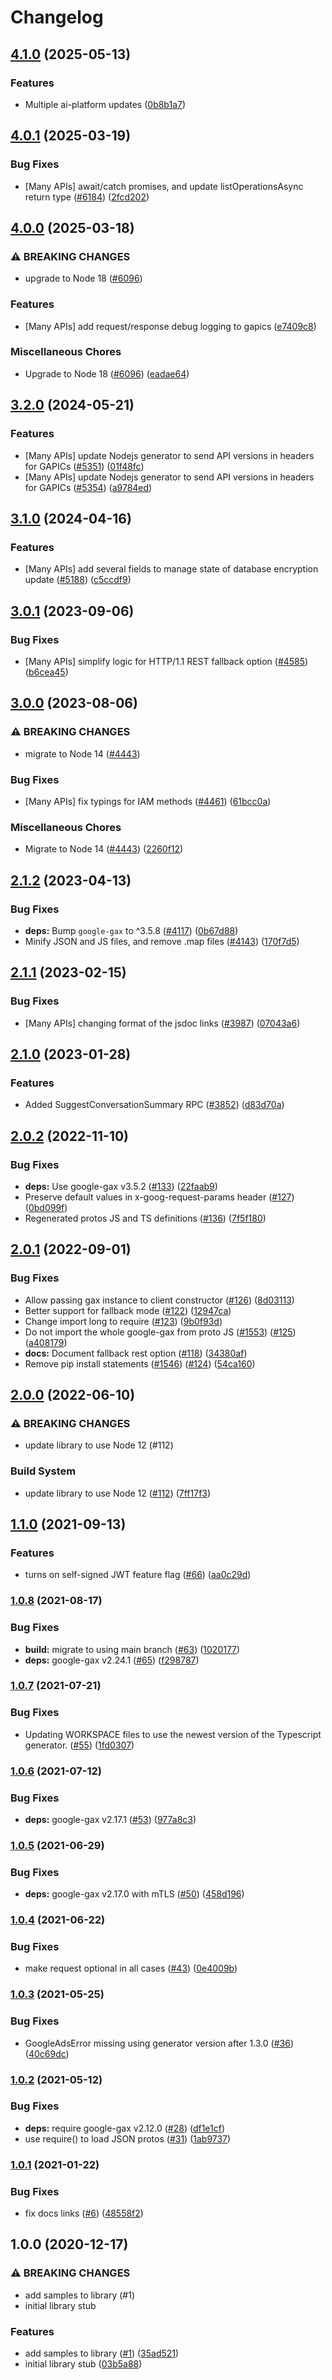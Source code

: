 # Changelog

## [4.1.0](https://github.com/googleapis/google-cloud-node/compare/data-qna-v4.0.1...data-qna-v4.1.0) (2025-05-13)


### Features

* Multiple ai-platform updates ([0b8b1a7](https://github.com/googleapis/google-cloud-node/commit/0b8b1a75f33bdf94000321d239834b9b10757862))

## [4.0.1](https://github.com/googleapis/google-cloud-node/compare/data-qna-v4.0.0...data-qna-v4.0.1) (2025-03-19)


### Bug Fixes

* [Many APIs] await/catch promises, and update listOperationsAsync return type ([#6184](https://github.com/googleapis/google-cloud-node/issues/6184)) ([2fcd202](https://github.com/googleapis/google-cloud-node/commit/2fcd2029c35e8fb2199d03ac6e61e2d821ddf72e))

## [4.0.0](https://github.com/googleapis/google-cloud-node/compare/data-qna-v3.2.0...data-qna-v4.0.0) (2025-03-18)


### ⚠ BREAKING CHANGES

* upgrade to Node 18 ([#6096](https://github.com/googleapis/google-cloud-node/issues/6096))

### Features

* [Many APIs] add request/response debug logging to gapics ([e7409c8](https://github.com/googleapis/google-cloud-node/commit/e7409c87febcf33359a2d36ae4551f502b8a2f93))


### Miscellaneous Chores

* Upgrade to Node 18 ([#6096](https://github.com/googleapis/google-cloud-node/issues/6096)) ([eadae64](https://github.com/googleapis/google-cloud-node/commit/eadae64d54e07aa2c65097ea52e65008d4e87436))

## [3.2.0](https://github.com/googleapis/google-cloud-node/compare/data-qna-v3.1.0...data-qna-v3.2.0) (2024-05-21)


### Features

* [Many APIs] update Nodejs generator to send API versions in headers for GAPICs ([#5351](https://github.com/googleapis/google-cloud-node/issues/5351)) ([01f48fc](https://github.com/googleapis/google-cloud-node/commit/01f48fce63ec4ddf801d59ee2b8c0db9f6fb8372))
* [Many APIs] update Nodejs generator to send API versions in headers for GAPICs ([#5354](https://github.com/googleapis/google-cloud-node/issues/5354)) ([a9784ed](https://github.com/googleapis/google-cloud-node/commit/a9784ed3db6ee96d171762308bbbcd57390b6866))

## [3.1.0](https://github.com/googleapis/google-cloud-node/compare/data-qna-v3.0.1...data-qna-v3.1.0) (2024-04-16)


### Features

* [Many APIs] add several fields to manage state of database encryption update ([#5188](https://github.com/googleapis/google-cloud-node/issues/5188)) ([c5ccdf9](https://github.com/googleapis/google-cloud-node/commit/c5ccdf93641e7bb6d0e5c636168fad0feafab6e3))

## [3.0.1](https://github.com/googleapis/google-cloud-node/compare/data-qna-v3.0.0...data-qna-v3.0.1) (2023-09-06)


### Bug Fixes

* [Many APIs] simplify logic for HTTP/1.1 REST fallback option ([#4585](https://github.com/googleapis/google-cloud-node/issues/4585)) ([b6cea45](https://github.com/googleapis/google-cloud-node/commit/b6cea45d03faaa7bd6e5daa36ebd0063a1e1f251))

## [3.0.0](https://github.com/googleapis/google-cloud-node/compare/data-qna-v2.1.2...data-qna-v3.0.0) (2023-08-06)


### ⚠ BREAKING CHANGES

* migrate to Node 14 ([#4443](https://github.com/googleapis/google-cloud-node/issues/4443))

### Bug Fixes

* [Many APIs] fix typings for IAM methods ([#4461](https://github.com/googleapis/google-cloud-node/issues/4461)) ([61bcc0a](https://github.com/googleapis/google-cloud-node/commit/61bcc0a89c70cf1037299eecd72aef9c98c2e666))


### Miscellaneous Chores

* Migrate to Node 14 ([#4443](https://github.com/googleapis/google-cloud-node/issues/4443)) ([2260f12](https://github.com/googleapis/google-cloud-node/commit/2260f12543d171bda95345e53475f5f0fdc45770))

## [2.1.2](https://github.com/googleapis/google-cloud-node/compare/data-qna-v2.1.1...data-qna-v2.1.2) (2023-04-13)


### Bug Fixes

* **deps:** Bump `google-gax` to ^3.5.8 ([#4117](https://github.com/googleapis/google-cloud-node/issues/4117)) ([0b67d88](https://github.com/googleapis/google-cloud-node/commit/0b67d883963643ce1b4f6d2ccd3e8d37adf6e029))
* Minify JSON and JS files, and remove .map files ([#4143](https://github.com/googleapis/google-cloud-node/issues/4143)) ([170f7d5](https://github.com/googleapis/google-cloud-node/commit/170f7d57b8fd344d182a8e758867b8124722eebc))

## [2.1.1](https://github.com/googleapis/google-cloud-node/compare/data-qna-v2.1.0...data-qna-v2.1.1) (2023-02-15)


### Bug Fixes

* [Many APIs] changing format of the jsdoc links ([#3987](https://github.com/googleapis/google-cloud-node/issues/3987)) ([07043a6](https://github.com/googleapis/google-cloud-node/commit/07043a629545ad418f33f90f9f96147a136e1728))

## [2.1.0](https://github.com/googleapis/google-cloud-node/compare/data-qna-v2.0.2...data-qna-v2.1.0) (2023-01-28)


### Features

* Added SuggestConversationSummary RPC ([#3852](https://github.com/googleapis/google-cloud-node/issues/3852)) ([d83d70a](https://github.com/googleapis/google-cloud-node/commit/d83d70a25f78812a44c4476b2149fbdef0a2baa1))

## [2.0.2](https://github.com/googleapis/nodejs-data-qna/compare/v2.0.1...v2.0.2) (2022-11-10)


### Bug Fixes

* **deps:** Use google-gax v3.5.2 ([#133](https://github.com/googleapis/nodejs-data-qna/issues/133)) ([22faab9](https://github.com/googleapis/nodejs-data-qna/commit/22faab9ab9bcaee1c4bd71f7fce4ba8a1a824aa7))
* Preserve default values in x-goog-request-params header ([#127](https://github.com/googleapis/nodejs-data-qna/issues/127)) ([0bd099f](https://github.com/googleapis/nodejs-data-qna/commit/0bd099f012c187b567465812db08533cc624b755))
* Regenerated protos JS and TS definitions ([#136](https://github.com/googleapis/nodejs-data-qna/issues/136)) ([7f5f180](https://github.com/googleapis/nodejs-data-qna/commit/7f5f180f250a347dddb9fc95baaa2b5337e16fcf))

## [2.0.1](https://github.com/googleapis/nodejs-data-qna/compare/v2.0.0...v2.0.1) (2022-09-01)


### Bug Fixes

* Allow passing gax instance to client constructor ([#126](https://github.com/googleapis/nodejs-data-qna/issues/126)) ([8d03113](https://github.com/googleapis/nodejs-data-qna/commit/8d03113db0ef47a09691bbaede4f6234da55200b))
* Better support for fallback mode ([#122](https://github.com/googleapis/nodejs-data-qna/issues/122)) ([12947ca](https://github.com/googleapis/nodejs-data-qna/commit/12947cab0f97b89d0afc3bb7b84fb124322d9c60))
* Change import long to require ([#123](https://github.com/googleapis/nodejs-data-qna/issues/123)) ([9b0f93d](https://github.com/googleapis/nodejs-data-qna/commit/9b0f93dee65eda577fa0e7a1d159019dfeba7121))
* Do not import the whole google-gax from proto JS ([#1553](https://github.com/googleapis/nodejs-data-qna/issues/1553)) ([#125](https://github.com/googleapis/nodejs-data-qna/issues/125)) ([a408179](https://github.com/googleapis/nodejs-data-qna/commit/a408179604ce35e32d3d2233388777abdbba3d3b))
* **docs:** Document fallback rest option ([#118](https://github.com/googleapis/nodejs-data-qna/issues/118)) ([34380af](https://github.com/googleapis/nodejs-data-qna/commit/34380af413735866ab87d19a10e8edd9517a75de))
* Remove pip install statements ([#1546](https://github.com/googleapis/nodejs-data-qna/issues/1546)) ([#124](https://github.com/googleapis/nodejs-data-qna/issues/124)) ([54ca160](https://github.com/googleapis/nodejs-data-qna/commit/54ca16066ca21f6d3d990469044873beba4390e2))

## [2.0.0](https://github.com/googleapis/nodejs-data-qna/compare/v1.1.0...v2.0.0) (2022-06-10)


### ⚠ BREAKING CHANGES

* update library to use Node 12 (#112)

### Build System

* update library to use Node 12 ([#112](https://github.com/googleapis/nodejs-data-qna/issues/112)) ([7ff17f3](https://github.com/googleapis/nodejs-data-qna/commit/7ff17f3aaad5ad986b2b1432664424b14be3cfae))

## [1.1.0](https://www.github.com/googleapis/nodejs-data-qna/compare/v1.0.8...v1.1.0) (2021-09-13)


### Features

* turns on self-signed JWT feature flag ([#66](https://www.github.com/googleapis/nodejs-data-qna/issues/66)) ([aa0c29d](https://www.github.com/googleapis/nodejs-data-qna/commit/aa0c29d27dc464fa437ca9f412b162e13ed4531f))

### [1.0.8](https://www.github.com/googleapis/nodejs-data-qna/compare/v1.0.7...v1.0.8) (2021-08-17)


### Bug Fixes

* **build:** migrate to using main branch ([#63](https://www.github.com/googleapis/nodejs-data-qna/issues/63)) ([1020177](https://www.github.com/googleapis/nodejs-data-qna/commit/1020177e792a4deed38279fc6b9c74601262342f))
* **deps:** google-gax v2.24.1 ([#65](https://www.github.com/googleapis/nodejs-data-qna/issues/65)) ([f298787](https://www.github.com/googleapis/nodejs-data-qna/commit/f2987878347e3d3a1f56b70bb5794aada913f246))

### [1.0.7](https://www.github.com/googleapis/nodejs-data-qna/compare/v1.0.6...v1.0.7) (2021-07-21)


### Bug Fixes

* Updating WORKSPACE files to use the newest version of the Typescript generator. ([#55](https://www.github.com/googleapis/nodejs-data-qna/issues/55)) ([1fd0307](https://www.github.com/googleapis/nodejs-data-qna/commit/1fd0307ddd711128e4e4b31f2b8836095f1588db))

### [1.0.6](https://www.github.com/googleapis/nodejs-data-qna/compare/v1.0.5...v1.0.6) (2021-07-12)


### Bug Fixes

* **deps:** google-gax v2.17.1 ([#53](https://www.github.com/googleapis/nodejs-data-qna/issues/53)) ([977a8c3](https://www.github.com/googleapis/nodejs-data-qna/commit/977a8c3daf153a2e090a7e29780f498b4ec2ff20))

### [1.0.5](https://www.github.com/googleapis/nodejs-data-qna/compare/v1.0.4...v1.0.5) (2021-06-29)


### Bug Fixes

* **deps:** google-gax v2.17.0 with mTLS ([#50](https://www.github.com/googleapis/nodejs-data-qna/issues/50)) ([458d196](https://www.github.com/googleapis/nodejs-data-qna/commit/458d1966ee8cb9cdbe13357a5cb4f0f7549100df))

### [1.0.4](https://www.github.com/googleapis/nodejs-data-qna/compare/v1.0.3...v1.0.4) (2021-06-22)


### Bug Fixes

* make request optional in all cases ([#43](https://www.github.com/googleapis/nodejs-data-qna/issues/43)) ([0e4009b](https://www.github.com/googleapis/nodejs-data-qna/commit/0e4009b1fc0d63eed93071df2b9db891977be047))

### [1.0.3](https://www.github.com/googleapis/nodejs-data-qna/compare/v1.0.2...v1.0.3) (2021-05-25)


### Bug Fixes

* GoogleAdsError missing using generator version after 1.3.0 ([#36](https://www.github.com/googleapis/nodejs-data-qna/issues/36)) ([40c69dc](https://www.github.com/googleapis/nodejs-data-qna/commit/40c69dc32d2db3b871459dcec2e2b883fa866097))

### [1.0.2](https://www.github.com/googleapis/nodejs-data-qna/compare/v1.0.1...v1.0.2) (2021-05-12)


### Bug Fixes

* **deps:** require google-gax v2.12.0 ([#28](https://www.github.com/googleapis/nodejs-data-qna/issues/28)) ([df1e1cf](https://www.github.com/googleapis/nodejs-data-qna/commit/df1e1cfbe00985ec6d10418ebdef313b4601985a))
* use require() to load JSON protos ([#31](https://www.github.com/googleapis/nodejs-data-qna/issues/31)) ([1ab9737](https://www.github.com/googleapis/nodejs-data-qna/commit/1ab9737dc7901bfd397e8ea13682bc1a7e6d78cb))

### [1.0.1](https://www.github.com/googleapis/nodejs-data-qna/compare/v1.0.0...v1.0.1) (2021-01-22)


### Bug Fixes

* fix docs links ([#6](https://www.github.com/googleapis/nodejs-data-qna/issues/6)) ([48558f2](https://www.github.com/googleapis/nodejs-data-qna/commit/48558f2c18da5b404fc97aec6fd57ae17e0fb7c2))

## 1.0.0 (2020-12-17)


### ⚠ BREAKING CHANGES

* add samples to library (#1)
* initial library stub

### Features

* add samples to library ([#1](https://www.github.com/googleapis/nodejs-data-qna/issues/1)) ([35ad521](https://www.github.com/googleapis/nodejs-data-qna/commit/35ad521b43b896152c3652b3b265b66d6c66b9cd))
* initial library stub ([03b5a88](https://www.github.com/googleapis/nodejs-data-qna/commit/03b5a88d51e77dfb2c19d44d22e18db3135db9fb))
